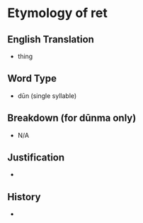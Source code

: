 # Etymology of ret

## English Translation
- thing

## Word Type
- dūn (single syllable)

## Breakdown (for dūnma only)
- N/A

## Justification
- 

## History
- 

